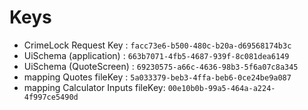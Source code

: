 # Keys
- CrimeLock Request Key : `facc73e6-b500-480c-b20a-d69568174b3c`
- UiSchema (application) : `663b7071-4fb5-4687-939f-8c081dea6149`
- UiSchema (QuoteScreen) : `69230575-a66c-4636-98b3-5f6a07c8a345`
- mapping Quotes fileKey : `5a033379-beb3-4ffa-beb6-0ce24be9a087`
- mapping Calculator Inputs fileKey: `00e10b0b-99a5-464a-a224-4f997ce5490d`